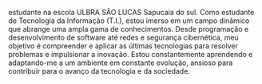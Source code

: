estudante na escola ULBRA SÃO LUCAS Sapucaia do sul.
Como estudante de Tecnologia da Informação (T.I.), estou imerso em um campo dinâmico que abrange uma ampla gama de conhecimentos. Desde programação e desenvolvimento de software até redes e segurança cibernética, meu objetivo é compreender e aplicar as últimas tecnologias para resolver problemas e impulsionar a inovação. Estou constantemente aprendendo e adaptando-me a um ambiente em constante evolução, ansioso para contribuir para o avanço da tecnologia e da sociedade.
